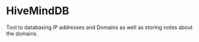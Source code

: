 HiveMindDB
==========


Tool to databasing IP addresses and Domains as well as storing notes about the domains.

